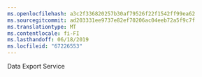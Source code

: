 ```yaml
---
ms.openlocfilehash: a3c2f336820257b30af79526f22f1542ff99ea62
ms.sourcegitcommit: ad203331ee9737e82ef70206ac04eeb72a5f9c7f
ms.translationtype: MT
ms.contentlocale: fi-FI
ms.lasthandoff: 06/18/2019
ms.locfileid: "67226553"
---
```

Data Export Service
